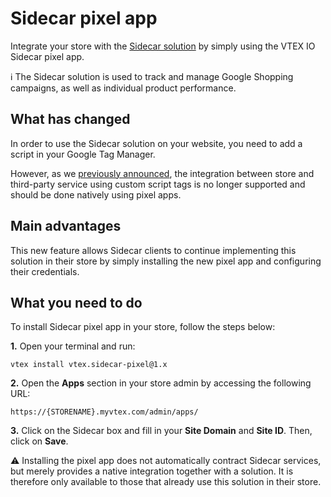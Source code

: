 # Sidecar pixel app

Integrate your store with the [Sidecar solution](https://hello.getsidecar.com/) by simply using the VTEX IO Sidecar pixel app.  

:information_source: The Sidecar solution is used to track and manage Google Shopping campaigns, as well as individual product performance.

## What has changed
 
In order to use the Sidecar solution on your website, you need to add a script in your Google Tag Manager. 

However, as we [previously announced](https://github.com/vtex-apps/release-notes/blob/master/2019-week-25/custom-html-tags-are-now-blocked-from-running-on-google-tag-manager-app.md), the integration between store and third-party service using custom script tags is no longer supported and should be done natively using pixel apps. 

## Main advantages
   
This new feature allows Sidecar clients to continue implementing this solution in their store by simply installing the new pixel app and configuring their credentials. 

## What you need to do

To install Sidecar pixel app in your store, follow the steps below:

__1.__  Open your terminal and run:

```
vtex install vtex.sidecar-pixel@1.x

```

__2.__ Open the __Apps__ section in your store admin by accessing the following URL:

`https://{STORENAME}.myvtex.com/admin/apps/`

__3.__ Click on the Sidecar box and fill in your __Site Domain__ and __Site ID__. Then, click on __Save__. 

:warning: Installing the pixel app does not automatically contract Sidecar services, but merely provides a native integration together with a solution. It is therefore only available to those that already use this solution in their store.

